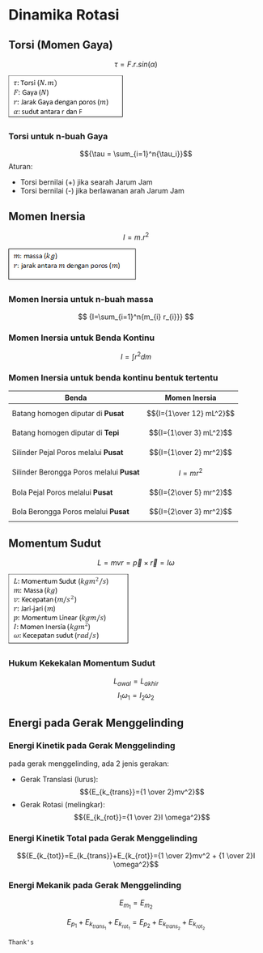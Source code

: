 # Dinamika Rotasi

## Torsi (Momen Gaya)

$$
{\tau = F.r.sin(\alpha)}
$$

![001-torsi.png](source/001-torsi.png)

### Torsi untuk n-buah Gaya

$${\tau = \sum_{i=1}^n{\tau_i}}$$
Aturan:

- Torsi bernilai (+) jika searah Jarum Jam
- Torsi bernilai (-) jika berlawanan arah Jarum Jam

## Momen Inersia

$${I=m.r^2}$$

![002-inersia.png](source/002-inersia.png)

### Momen Inersia untuk n-buah massa

$$
{I=\sum_{i=1}^n{m_{i} r_{i}}}
$$

### Momen Inersia untuk Benda Kontinu

$${I=\int{r^2 dm}}$$

### Momen Inersia untuk benda kontinu bentuk tertentu

| Benda                                     | Momen Inersia            |
| ----------------------------------------- | ------------------------ |
| Batang homogen diputar di **Pusat**       | $${I={1\over 12} mL^2}$$ |
| Batang homogen diputar di **Tepi**        | $${I={1\over 3} mL^2}$$  |
| Silinder Pejal Poros melalui **Pusat**    | $${I={1\over 2} mr^2}$$  |
| Silinder Berongga Poros melalui **Pusat** | $${I=mr^2}$$             |
| Bola Pejal Poros melalui **Pusat**        | $${I={2\over 5} mr^2}$$  |
| Bola Berongga Poros melalui **Pusat**     | $${I={2\over 3} mr^2}$$  |

## Momentum Sudut

$${L=mvr = \vec{p} \times \vec{r}=I \omega}$$

![003-momentum-sudut.png](source/003-momentum-sudut.png)

<!-- | Besaran | Nama | Satuan |
| ----------- | ----------- | ----------- |
| $${m}$$ | Massa | $${kg}$$ |
| $${v}$$ | Kecepatan linear | $${m/s^2}$$ | -->

### Hukum Kekekalan Momentum Sudut

$${L_{awal}=L_{akhir}}$$
$${I_1 \omega_{1}=I_2 \omega_{2}}$$

## Energi pada Gerak Menggelinding

### Energi Kinetik pada Gerak Menggelinding

pada gerak menggelinding, ada 2 jenis gerakan:

- Gerak Translasi (lurus): $${E_{k_{trans}}={1 \over 2}mv^2}$$
- Gerak Rotasi (melingkar): $${E_{k_{rot}}={1 \over 2}I \omega^2}$$

### Energi Kinetik Total pada Gerak Menggelinding

$${E_{k_{tot}}=E_{k_{trans}}+E_{k_{rot}}={1 \over 2}mv^2 + {1 \over 2}I \omega^2}$$

### Energi Mekanik pada Gerak Menggelinding

$${E_{m_{1}}=E_{m_{2}}}$$

$${E_{p_{1}}+E_{k_{trans_{1}}}+E_{k_{rot_{1}}} = E_{p_{2}}+E_{k_{trans_{2}}}+E_{k_{rot_{2}}}}$$

```
Thank's
```
